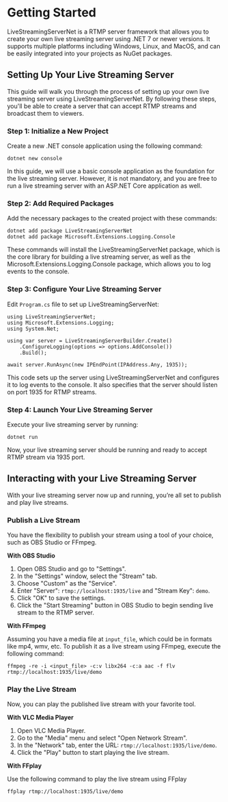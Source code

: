 # Getting Started

LiveStreamingServerNet is a RTMP server framework that allows you to create your own live streaming server using .NET 7 or newer versions. It supports multiple platforms including Windows, Linux, and MacOS, and can be easily integrated into your projects as NuGet packages.

## Setting Up Your Live Streaming Server

This guide will walk you through the process of setting up your own live streaming server using LiveStreamingServerNet. By following these steps, you'll be able to create a server that can accept RTMP streams and broadcast them to viewers.

### Step 1: Initialize a New Project

Create a new .NET console application using the following command:

```
dotnet new console
```

In this guide, we will use a basic console application as the foundation for the live streaming server. However, it is not mandatory, and you are free to run a live streaming server with an ASP.NET Core application as well.

### Step 2: Add Required Packages

Add the necessary packages to the created project with these commands:

```
dotnet add package LiveStreamingServerNet
dotnet add package Microsoft.Extensions.Logging.Console
```

These commands will install the LiveStreamingServerNet package, which is the core library for building a live streaming server, as well as the Microsoft.Extensions.Logging.Console package, which allows you to log events to the console.

### Step 3: Configure Your Live Streaming Server

Edit `Program.cs` file to set up LiveStreamingServerNet:

```
using LiveStreamingServerNet;
using Microsoft.Extensions.Logging;
using System.Net;

using var server = LiveStreamingServerBuilder.Create()
    .ConfigureLogging(options => options.AddConsole())
    .Build();

await server.RunAsync(new IPEndPoint(IPAddress.Any, 1935));
```

This code sets up the server using LiveStreamingServerNet and configures it to log events to the console. It also specifies that the server should listen on port 1935 for RTMP streams.

### Step 4: Launch Your Live Streaming Server

Execute your live streaming server by running:

```
dotnet run
```

Now, your live streaming server should be running and ready to accept RTMP stream via 1935 port.

## Interacting with your Live Streaming Server

With your live streaming server now up and running, you’re all set to publish and play live streams.

### Publish a Live Stream

You have the flexibility to publish your stream using a tool of your choice, such as OBS Studio or FFmpeg.

**With OBS Studio**

1. Open OBS Studio and go to "Settings".
2. In the "Settings" window, select the "Stream" tab.
3. Choose "Custom" as the "Service".
4. Enter "Server": `rtmp://localhost:1935/live` and "Stream Key": `demo`.
5. Click "OK" to save the settings.
6. Click the "Start Streaming" button in OBS Studio to begin sending live stream to the RTMP server.

**With FFmpeg**

Assuming you have a media file at `input_file`, which could be in formats like mp4, wmv, etc. To publish it as a live stream using FFmpeg, execute the following command:

```
ffmpeg -re -i <input_file> -c:v libx264 -c:a aac -f flv rtmp://localhost:1935/live/demo
```

### Play the Live Stream

Now, you can play the published live stream with your favorite tool.

**With VLC Media Player**

1. Open VLC Media Player.
2. Go to the "Media" menu and select "Open Network Stream".
3. In the "Network" tab, enter the URL: `rtmp://localhost:1935/live/demo`.
4. Click the "Play" button to start playing the live stream.

**With FFplay**

Use the following command to play the live stream using FFplay

```
ffplay rtmp://localhost:1935/live/demo
```
